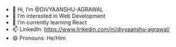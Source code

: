 - 👋 Hi, I’m @DIVYAANSHU-AGRAWAL
- 👀 I’m interested in Web Development
- 🌱 I’m currently learning React
- 📫 LinkedIn: https://www.linkedin.com/in/divyaanshu-agrawal/
- 😄 Pronouns: He/Him


<!---
DIVYAANSHU-AGRAWAL/DIVYAANSHU-AGRAWAL is a ✨ special ✨ repository because its `README.md` (this file) appears on your GitHub profile.
You can click the Preview link to take a look at your changes.
--->
